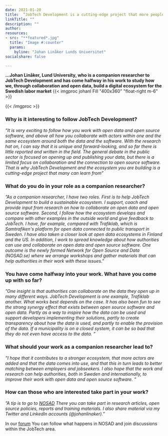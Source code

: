 ```yaml
---
date: 2021-01-20
title:  ”JobTech Development is a cutting-edge project that more people can learn from” 
linkTitle: ""
description: ""
author: 
resources:
- src: "**featured*.jpg"
  title: "Image #:counter"
  params:
    byline: "Johan Linåker Lunds Universitet"
socialshare: false

---
```

  
**…Johan Linåker, Lund University, who is a companion researcher to JobTech Development and has come halfway in his work to study how we, through collaboration and open data, build a digital ecosystem for the Swedish labor market** 
{{< imgproc johanl Fill "400x360" "float-right m-6" >}}

{{< /imgproc >}}


<!-- There should be no margin above this first sentence.
<!-- Blockquotes should be a lighter gray with a border along the left side in the secondary color.

<!--There should be no margin below this final sentence.-->

### Why is it interesting to follow JobTech Development?

*”It is very exciting to follow how you work with open data and open source software, and above all how you collaborate with actors within one and the same ecosystem around both the data and the software. With the research hat on, I can say that it is unique and forward-looking, and so far there is little reported and written in the field. The general debate in the public sector is focused on opening up and publishing your data, but there is a limited focus on collaboration and the connection to open source software. That is why JobTech Development and the ecosystem you are building is a cutting-edge project that many can learn from”*

### What do you do in your role as a companion researcher?

*”As a companion researcher, I have two roles. First is to help JobTech Development to build a sustainable ecosystem. I support, coach and provide input from research on how to collaborate on open data and open source software. Second, I follow how the ecosystem develops and compare with other examples in the outside world and give feedback to JobTech. I have, for example, compared with Trafiklab, which is Samtrafiken's platform for open data connected to public transport in Sweden. I have also taken a closer look at open data ecosystems in Finland and the US. In addition, I work to spread knowledge about how authorities can use and collaborate on open data and open source software. One outcome is the newly formed Network for Open Source and Data (NOSAD.se) where we arrange workshops and gather materials that can help authorities in their work with these issues.”*

### You have come halfway into your work. What have you come up with so far?

*”One insight is that authorities can collaborate on the data they open up in many different ways. JobTech Development is one example, Trafiklab another. What works best depends on the case. It has also been fun to see the strong synergy effect that exists between open source software and open data. Partly as a way to inspire how the data can be used and support developers implementing their solutions, partly to create transparency about how the data is used, and partly to enable the provision of the data. If a municipality is on a closed system, it can be so bad that they do not even have access to the data. ”*

### What should your work as a companion researcher lead to?

*”I hope that it contributes to a stronger ecosystem, that more actors are added and that the data comes into use, and that this in turn leads to better matching between employers and jobseekers. I also hope that the work and research can help authorities, both in Sweden and internationally, to improve their work with open data and open source software. ”*


### How can those who are interested take part in your work?
*”A tip is to go to [NOSAD](https://Nosad.se.) There you can take part in research articles, open source policies, reports and training materials. I also share material via my Twitter and LinkedIn accounts (@johanlinaker).”*  

In our [forum](https://forum.jobtechdev.se/c/natverket-oppna-data-oppen-kallkod) You can follow what happens in NOSAD and join discussions within the JobTech area.











